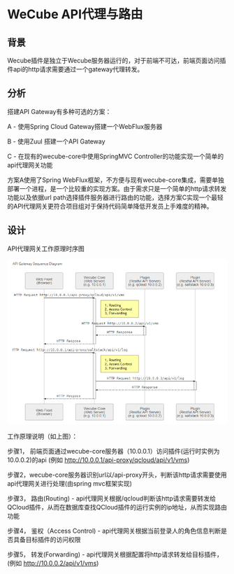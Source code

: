 # WeCube API代理与路由


## 背景
Wecube插件是独立于Wecube服务器运行的，对于前端不可达，前端页面访问插件api的http请求需要通过一个gateway代理转发。


## 分析
搭建API Gateway有多种可选的方案：

A - 使用Spring Cloud Gateway搭建一个WebFlux服务器

B - 使用Zuul 搭建一个API Gateway

C - 在现有的wecube-core中使用SpringMVC Controller的功能实现一个简单的api代理网关功能

方案A使用了Spring WebFlux框架，不方便与现有wecube-core集成，需要单独部署一个进程，是一个比较重的实现方案。由于需求只是一个简单的http请求转发功能以及依据url path选择插件服务器进行路由的功能，选择方案C实现一个最轻的API代理网关更符合项目组对于保持代码简单降低开发员上手难度的精神。



## 设计

API代理网关工作原理时序图

[![API Gateway Sequence Diagram](../images/wecube-core-api-gateway-sequence-diagram.png)](https://gitlab.com/WeBankPartners/mermaid-charts/blob/master/wecube/wecube-core-api-gateway-sequence-diagram.md)

工作原理说明（如上图）：

步骤1， 前端页面通过wecube-core服务器（10.0.0.1）访问插件(运行时实例为10.0.0.2)的api (例如 http://10.0.0.1/api-proxy/qcloud/api/v1/vms)

步骤2，wecube-core服务器识别url以/api-proxy开头，判断该http请求需要使用api代理网关进行处理(由spring mvc框架实现)

步骤3， 路由(Routing) - api代理网关根据/qcloud判断该http请求需要转发给QCloud插件，从而在数据库查找QCloud插件的运行实例的ip地址，从而实现路由功能

步骤4， 鉴权（Access Control) - api代理网关根据当前登录人的角色信息判断是否具备目标插件的访问权限

步骤5， 转发(Forwarding) - api代理网关根据配置将http请求转发给目标插件，(例如 http://10.0.0.2/api/v1/vms)


